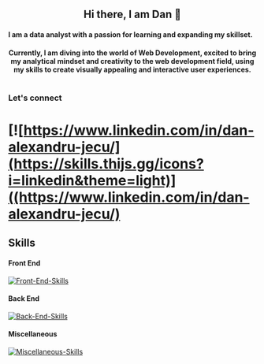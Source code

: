  ## <div align="center">Hi there, I am Dan 👋


####  <div> I am a data analyst with a passion for learning and expanding my skillset.</div>
#### <div style="text-align: center">Currently, I am diving into the world of Web Development, excited to bring my analytical mindset and creativity to the web development field, using my skills to create visually appealing and interactive user experiences. </div>

#
 
### Let's connect 

# [![https://www.linkedin.com/in/dan-alexandru-jecu/](https://skills.thijs.gg/icons?i=linkedin&theme=light)]((https://www.linkedin.com/in/dan-alexandru-jecu/)
 
## Skills

#### Front End
[![Front-End-Skills](https://skills.thijs.gg/icons?i=html,css,js,sass,tailwind,bootstrap,wordpress,styledcomponents,react,nextjs&theme=light)](https://skills.thijs.gg)
#### Back End
[![Back-End-Skills](https://skills.thijs.gg/icons?i=nodejs,express,py,flask,firebase,mongodb,mysql,postgres,sqlite&theme=light)](https://skills.thijs.gg)
#### Miscellaneous
[![Miscellaneous-Skills](https://skills.thijs.gg/icons?i=git,github,docker,jest,figma,md,r&theme=light)](https://skills.thijs.gg)
